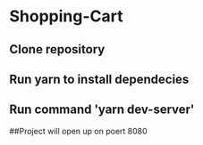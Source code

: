 # Shopping-Cart

## Clone repository 

## Run yarn to install dependecies

## Run command 'yarn dev-server'

##Project will open up on poert 8080